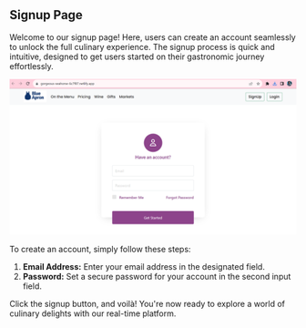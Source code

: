 # 

## Signup Page

Welcome to our signup page! Here, users can create an account seamlessly to unlock the full culinary experience. The signup process is quick and intuitive, designed to get users started on their gastronomic journey effortlessly.

![Signup Page](/Dental-app-fronEnd/Screenshot%202023-11-18%20164537.png)

To create an account, simply follow these steps:

1. **Email Address:** Enter your email address in the designated field.
2. **Password:** Set a secure password for your account in the second input field.

Click the signup button, and voilà! You're now ready to explore a world of culinary delights with our real-time platform.


